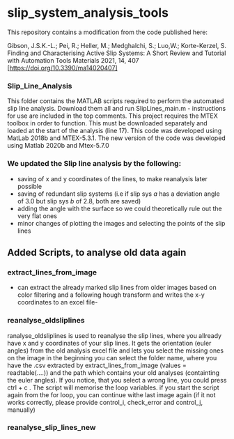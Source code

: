 
# slip_system_analysis_tools
This repository contains a modification from the code published here:

Gibson, J.S.K.-L.; Pei, R.; Heller, M.; Medghalchi, S.; Luo,W.; Korte-Kerzel, S.
Finding and Characterising Active Slip Systems: A Short Review and Tutorial with Automation Tools
Materials 2021, 14, 407
[https://doi.org/10.3390/ma14020407]


### Slip_Line_Analysis
This folder contains the MATLAB scripts required to perform the automated slip line analysis.
Download them all and run SlipLines_main.m - instructions for use are included in the top comments.
This project requires the MTEX toolbox in order to function. This must be downloaded separately and loaded at the start of the analysis (line 17).
This code was developed using MatLab 2018b and MTEX-5.3.1.
The new version of the code was developed using Matlab 2020b and Mtex-5.7.0

### We updated the Slip line analysis by the following:
- saving of x and y coordinates of the lines, to make reanalysis later possible
- saving of redundant slip systems (i.e if slip sys _a_ has a deviation angle of 3.0 but slip sys _b_ of 2.8, both are saved)
- adding the angle with the surface so we could theoretically rule out the very flat ones
- minor changes of plotting the images and selecting the points of the slip lines

## Added Scripts, to analyse old data again
### extract_lines_from_image 
- can extract the already marked slip lines from older images based on color filtering and a following hough transform and writes the x-y coordinates to an excel file- 

### reanalyse_oldsliplines
ranalyse_oldsliplines is used to reanalyse the slip lines, where you allready have x and y coordinates of your slip lines. It gets the orientation (euler angles) from the old analysis excel file and lets you select the missing ones on the image
in the beginning you can select the folder name, where you have the .csv extracted by extract_lines_from_image (values = readtable(....)) and the path which contains your old analyses (containting the euler angles).
If you notice, that you select a wrong line, you could press ctrl + c . The script will memorise the loop variables. if you start the script again from the for loop, you can continue withe last image again (if it not works correctly, please provide control_i, check_error and control_j, manually)

### reanalyse_slip_lines_new
